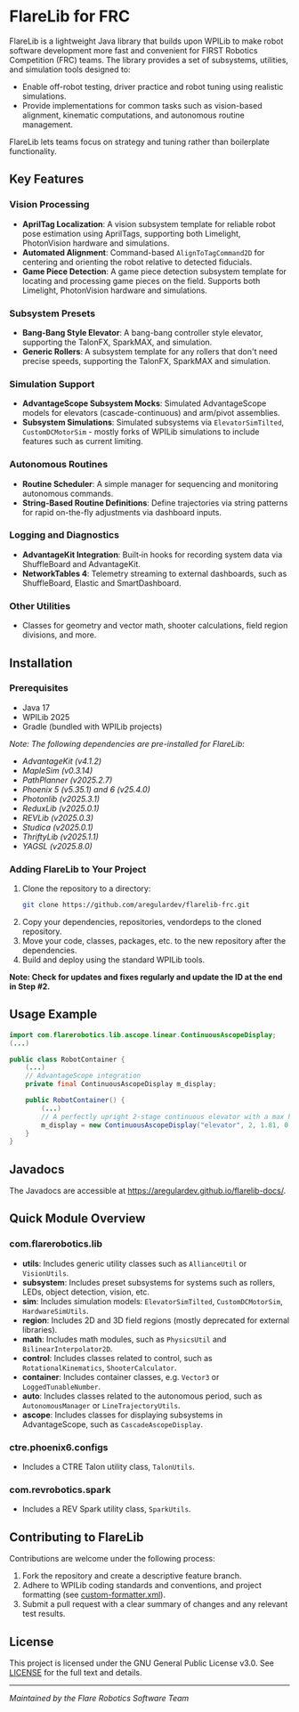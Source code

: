# FlareLib for FRC

FlareLib is a lightweight Java library that builds upon WPILib to make robot software development more fast and convenient for FIRST Robotics Competition (FRC) teams. The library provides a set of subsystems, utilities, and simulation tools designed to:

* Enable off-robot testing, driver practice and robot tuning using realistic simulations.
* Provide implementations for common tasks such as vision-based alignment, kinematic computations, and autonomous routine management.

FlareLib lets teams focus on strategy and tuning rather than boilerplate functionality.

## Key Features

### Vision Processing

* **AprilTag Localization**: A vision subsystem template for reliable robot pose estimation using AprilTags, supporting both Limelight, PhotonVision hardware and simulations.
* **Automated Alignment**: Command-based `AlignToTagCommand2D` for centering and orienting the robot relative to detected fiducials.
* **Game Piece Detection**: A game piece detection subsystem template for locating and processing game pieces on the field. Supports both Limelight, PhotonVision hardware and simulations.

### Subsystem Presets
* **Bang-Bang Style Elevator**: A bang-bang controller style elevator, supporting the TalonFX, SparkMAX, and simulation.
* **Generic Rollers**: A subsystem template for any rollers that don't need precise speeds, supporting the TalonFX, SparkMAX and simulation.

### Simulation Support

* **AdvantageScope Subsystem Mocks**: Simulated AdvantageScope models for elevators (cascade-continuous) and arm/pivot assemblies.
* **Subsystem Simulations**: Simulated subsystems via `ElevatorSimTilted`, `CustomDCMotorSim` - mostly forks of WPILib simulations to include features such as current limiting.

### Autonomous Routines

* **Routine Scheduler**: A simple manager for sequencing and monitoring autonomous commands.
* **String-Based Routine Definitions**: Define trajectories via string patterns for rapid on-the-fly adjustments via dashboard inputs.

### Logging and Diagnostics

* **AdvantageKit Integration**: Built‑in hooks for recording system data via ShuffleBoard and AdvantageKit.
* **NetworkTables 4**: Telemetry streaming to external dashboards, such as ShuffleBoard, Elastic and SmartDashboard.

### Other Utilities
* Classes for geometry and vector math, shooter calculations, field region divisions, and more.

## Installation

### Prerequisites

* Java 17
* WPILib 2025
* Gradle (bundled with WPILib projects)

*Note: The following dependencies are pre-installed for FlareLib:*
* *AdvantageKit (v4.1.2)*
* *MapleSim (v0.3.14)*
* *PathPlanner (v2025.2.7)*
* *Phoenix 5 (v5.35.1) and 6 (v25.4.0)*
* *Photonlib (v2025.3.1)*
* *ReduxLib (v2025.0.1)*
* *REVLib (v2025.0.3)*
* *Studica (v2025.0.1)*
* *ThriftyLib (v2025.1.1)*
* *YAGSL (v2025.8.0)*


### Adding FlareLib to Your Project

1. Clone the repository to a directory:
   ```bash
   git clone https://github.com/aregulardev/flarelib-frc.git
   ```
2. Copy your dependencies, repositories, vendordeps to the cloned repository.
3. Move your code, classes, packages, etc. to the new repository after the dependencies.
4. Build and deploy using the standard WPILib tools.

**Note: Check for updates and fixes regularly and update the ID at the end in Step #2.**

## Usage Example

```java
import com.flarerobotics.lib.ascope.linear.ContinuousAscopeDisplay;
(...)

public class RobotContainer {
    (...)
    // AdvantageScope integration
    private final ContinuousAscopeDisplay m_display;

    public RobotContainer() {
        (...)
        // A perfectly upright 2-stage continuous elevator with a max height of 1.81m.
        m_display = new ContinuousAscopeDisplay("elevator", 2, 1.81, 0, m_elevator::getHeightMeters, () -> Rotation3d.kZero)
    }
}
```

## Javadocs
The Javadocs are accessible at https://aregulardev.github.io/flarelib-docs/.

## Quick Module Overview

### com.flarerobotics.lib
* **utils**: Includes generic utility classes such as `AllianceUtil` or `VisionUtils`.
* **subsystem**: Includes preset subsystems for systems such as rollers, LEDs, object detection, vision, etc.
* **sim**: Includes simulation models: `ElevatorSimTilted`, `CustomDCMotorSim`, `HardwareSimUtils`.
* **region**: Includes 2D and 3D field regions (mostly deprecated for external libraries).
* **math**: Includes math modules, such as `PhysicsUtil` and `BilinearInterpolator2D`.
* **control**: Includes classes related to control, such as `RotationalKinematics`, `ShooterCalculator`.
* **container**: Includes container classes, e.g. `Vector3` or `LoggedTunableNumber`.
* **auto**: Includes classes related to the autonomous period, such as `AutonomousManager` or `LineTrajectoryUtils`.
* **ascope**: Includes classes for displaying subsystems in AdvantageScope, such as `CascadeAscopeDisplay`.

### ctre.phoenix6.configs
* Includes a CTRE Talon utility class, `TalonUtils`.

### com.revrobotics.spark
* Includes a REV Spark utility class, `SparkUtils`.

## Contributing to FlareLib

Contributions are welcome under the following process:

1. Fork the repository and create a descriptive feature branch.
2. Adhere to WPILib coding standards and conventions, and project formatting (see [custom-formatter.xml](custom-formatter.xml)).
3. Submit a pull request with a clear summary of changes and any relevant test results.

## License

This project is licensed under the GNU General Public License v3.0. See [LICENSE](LICENSE) for the full text and details.

---

*Maintained by the Flare Robotics Software Team*
